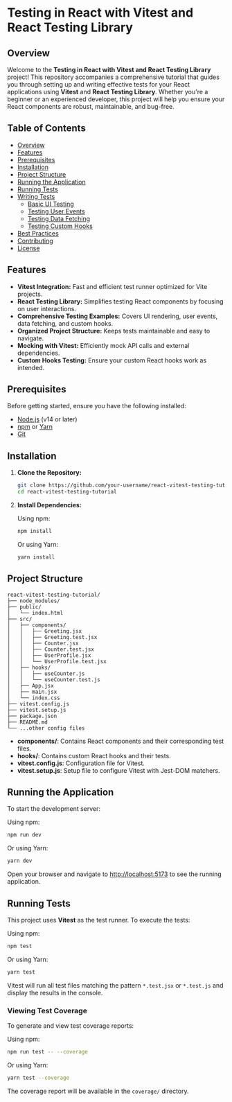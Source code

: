 # Testing in React with Vitest and React Testing Library

## Overview

Welcome to the **Testing in React with Vitest and React Testing Library** project! This repository accompanies a comprehensive tutorial that guides you through setting up and writing effective tests for your React applications using **Vitest** and **React Testing Library**. Whether you're a beginner or an experienced developer, this project will help you ensure your React components are robust, maintainable, and bug-free.

## Table of Contents

- [Overview](#overview)
- [Features](#features)
- [Prerequisites](#prerequisites)
- [Installation](#installation)
- [Project Structure](#project-structure)
- [Running the Application](#running-the-application)
- [Running Tests](#running-tests)
- [Writing Tests](#writing-tests)
  - [Basic UI Testing](#basic-ui-testing)
  - [Testing User Events](#testing-user-events)
  - [Testing Data Fetching](#testing-data-fetching)
  - [Testing Custom Hooks](#testing-custom-hooks)
- [Best Practices](#best-practices)
- [Contributing](#contributing)
- [License](#license)

## Features

- **Vitest Integration:** Fast and efficient test runner optimized for Vite projects.
- **React Testing Library:** Simplifies testing React components by focusing on user interactions.
- **Comprehensive Testing Examples:** Covers UI rendering, user events, data fetching, and custom hooks.
- **Organized Project Structure:** Keeps tests maintainable and easy to navigate.
- **Mocking with Vitest:** Efficiently mock API calls and external dependencies.
- **Custom Hooks Testing:** Ensure your custom React hooks work as intended.

## Prerequisites

Before getting started, ensure you have the following installed:

- [Node.js](https://nodejs.org/) (v14 or later)
- [npm](https://www.npmjs.com/) or [Yarn](https://yarnpkg.com/)
- [Git](https://git-scm.com/)

## Installation

1. **Clone the Repository:**

   ```bash
   git clone https://github.com/your-username/react-vitest-testing-tutorial.git
   cd react-vitest-testing-tutorial
   ```

2. **Install Dependencies:**

   Using npm:

   ```bash
   npm install
   ```

   Or using Yarn:

   ```bash
   yarn install
   ```

## Project Structure

```
react-vitest-testing-tutorial/
├── node_modules/
├── public/
│   └── index.html
├── src/
│   ├── components/
│   │   ├── Greeting.jsx
│   │   ├── Greeting.test.jsx
│   │   ├── Counter.jsx
│   │   ├── Counter.test.jsx
│   │   ├── UserProfile.jsx
│   │   └── UserProfile.test.jsx
│   ├── hooks/
│   │   ├── useCounter.js
│   │   └── useCounter.test.js
│   ├── App.jsx
│   ├── main.jsx
│   └── index.css
├── vitest.config.js
├── vitest.setup.js
├── package.json
├── README.md
└── ...other config files
```

- **components/**: Contains React components and their corresponding test files.
- **hooks/**: Contains custom React hooks and their tests.
- **vitest.config.js**: Configuration file for Vitest.
- **vitest.setup.js**: Setup file to configure Vitest with Jest-DOM matchers.

## Running the Application

To start the development server:

Using npm:

```bash
npm run dev
```

Or using Yarn:

```bash
yarn dev
```

Open your browser and navigate to [http://localhost:5173](http://localhost:5173) to see the running application.

## Running Tests

This project uses **Vitest** as the test runner. To execute the tests:

Using npm:

```bash
npm test
```

Or using Yarn:

```bash
yarn test
```

Vitest will run all test files matching the pattern `*.test.jsx` or `*.test.js` and display the results in the console.

### Viewing Test Coverage

To generate and view test coverage reports:

Using npm:

```bash
npm run test -- --coverage
```

Or using Yarn:

```bash
yarn test --coverage
```

The coverage report will be available in the `coverage/` directory.

